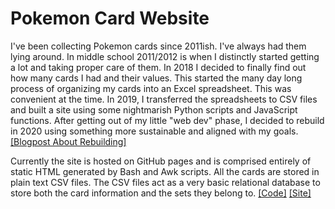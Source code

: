 # Pokemon Card Website

I've been collecting Pokemon cards since 2011ish. I've always had them lying
around. In middle school 2011/2012 is when I distinctly started getting a lot
and taking proper care of them. In 2018 I decided to finally find out how many
cards I had and their values. This started the many day long process of
organizing my cards into an Excel spreadsheet. This was convenient at the time.
In 2019, I transferred the spreadsheets to CSV files and built a site using
some nightmarish Python scripts and JavaScript functions. After getting out of
my little "web dev" phase, I decided to rebuild in 2020 using something more
sustainable and aligned with my goals.
[[Blogpost About Rebuilding]](../blogposts/20200625/pokemon.html)

Currently the site is hosted on GitHub pages and is comprised entirely of static
HTML generated by Bash and Awk scripts. All the cards are stored in plain text
CSV files. The CSV files act as a very basic relational database to store both
the card information and the sets they belong to.
[[Code]](https://github.com/charlieroses/pokemoncards)
[[Site]](https://pokemon.charlierose.dev)
